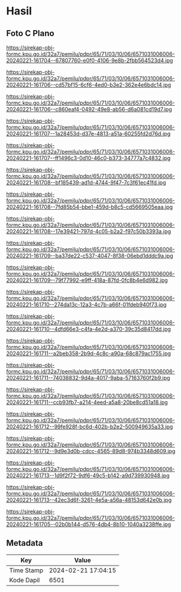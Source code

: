 # Hasil

## Foto C Plano

https://sirekap-obj-formc.kpu.go.id/32a7/pemilu/pdpr/65/71/03/10/06/6571031006006-20240221-161704--67807760-e0f0-4106-9e8b-2fbb564523d4.jpg

https://sirekap-obj-formc.kpu.go.id/32a7/pemilu/pdpr/65/71/03/10/06/6571031006006-20240221-161706--cd57bf15-6cf6-4ed0-b3e2-362e4e6bdc14.jpg

https://sirekap-obj-formc.kpu.go.id/32a7/pemilu/pdpr/65/71/03/10/06/6571031006006-20240221-161706--c860eaf4-0492-49e8-ab56-d6a081cd19d7.jpg

https://sirekap-obj-formc.kpu.go.id/32a7/pemilu/pdpr/65/71/03/10/06/6571031006006-20240221-161707--1a28453d-d37e-4813-a51a-60255fd2d76d.jpg

https://sirekap-obj-formc.kpu.go.id/32a7/pemilu/pdpr/65/71/03/10/06/6571031006006-20240221-161707--ff1496c3-0d10-46c0-b373-34777a7c4832.jpg

https://sirekap-obj-formc.kpu.go.id/32a7/pemilu/pdpr/65/71/03/10/06/6571031006006-20240221-161708--bf185439-ad1d-4744-9f47-7c3f61ec41fd.jpg

https://sirekap-obj-formc.kpu.go.id/32a7/pemilu/pdpr/65/71/03/10/06/6571031006006-20240221-161708--7fd85b54-bbe1-459d-b8c5-cd5669505eaa.jpg

https://sirekap-obj-formc.kpu.go.id/32a7/pemilu/pdpr/65/71/03/10/06/6571031006006-20240221-161708--17e39421-797d-4c05-b2a2-f97c50b3393a.jpg

https://sirekap-obj-formc.kpu.go.id/32a7/pemilu/pdpr/65/71/03/10/06/6571031006006-20240221-161709--ba37de22-c537-4047-8f38-06ebd1dddc9a.jpg

https://sirekap-obj-formc.kpu.go.id/32a7/pemilu/pdpr/65/71/03/10/06/6571031006006-20240221-161709--79f77992-e9ff-418a-87fd-0fc8b4e6d982.jpg

https://sirekap-obj-formc.kpu.go.id/32a7/pemilu/pdpr/65/71/03/10/06/6571031006006-20240221-161710--274da13c-12a3-4c7b-a66f-01fdeb940f73.jpg

https://sirekap-obj-formc.kpu.go.id/32a7/pemilu/pdpr/65/71/03/10/06/6571031006006-20240221-161710--4dfd66e3-c4fa-4e2d-a370-39c35d8417dd.jpg

https://sirekap-obj-formc.kpu.go.id/32a7/pemilu/pdpr/65/71/03/10/06/6571031006006-20240221-161711--a2beb358-2b9d-4c8c-a90a-68c879ac1755.jpg

https://sirekap-obj-formc.kpu.go.id/32a7/pemilu/pdpr/65/71/03/10/06/6571031006006-20240221-161711--74038832-9d4a-4017-9aba-57163760f2b9.jpg

https://sirekap-obj-formc.kpu.go.id/32a7/pemilu/pdpr/65/71/03/10/06/6571031006006-20240221-161711--ccb93fb7-a214-4eed-a5a8-20be8cd51a18.jpg

https://sirekap-obj-formc.kpu.go.id/32a7/pemilu/pdpr/65/71/03/10/06/6571031006006-20240221-161712--99fe928f-bc6d-402b-b2e2-500949635a33.jpg

https://sirekap-obj-formc.kpu.go.id/32a7/pemilu/pdpr/65/71/03/10/06/6571031006006-20240221-161712--9d9e3d0b-cdcc-4565-89d8-974b3348d609.jpg

https://sirekap-obj-formc.kpu.go.id/32a7/pemilu/pdpr/65/71/03/10/06/6571031006006-20240221-161713--1d9f2f72-9df6-49c5-b142-a9d739930948.jpg

https://sirekap-obj-formc.kpu.go.id/32a7/pemilu/pdpr/65/71/03/10/06/6571031006006-20240221-161713--42ec3d6f-3261-4e5a-a56a-48153d642e0b.jpg

https://sirekap-obj-formc.kpu.go.id/32a7/pemilu/pdpr/65/71/03/10/06/6571031006006-20240221-161705--02b0b144-d576-4db4-8b10-1040a3238ffe.jpg


## Metadata

| Key        | Value               |
| ---------- | ------------------- |
| Time Stamp | 2024-02-21 17:04:15 |
| Kode Dapil | 6501                |



